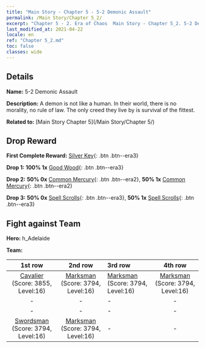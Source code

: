 ```yaml
---
title: "Main Story - Chapter 5 - 5-2 Demonic Assault"
permalink: /Main Story/Chapter 5_2/
excerpt: "Chapter 5 - 2. Era of Chaos  Main Story - Chapter 5_2. 5-2 Demonic Assault"
last_modified_at: 2021-04-22
locale: en
ref: "Chapter 5_2.md"
toc: false
classes: wide
---
```


## Details

 **Name:** 5-2 Demonic Assault

 **Description:** A demon is not like a human. In their world, there is no morality, no rule of law. The only creed they live by is survival of the fittest.

 **Related to:** [Main Story Chapter 5](/Main Story/Chapter 5/)

## Drop Reward

 **First Complete Reward:** [Silver Key](/Items/con_693/){: .btn .btn--era3}

 **Drop 1:** **100% 1x** [Good Wood](/Items/mat_13/){: .btn .btn--era3}

 **Drop 2:** **50% 0x** [Common Mercury](/Items/mat_8/){: .btn .btn--era2}, **50% 1x** [Common Mercury](/Items/mat_8/){: .btn .btn--era2}

 **Drop 3:** **50% 0x** [Spell Scrolls](/Items/con_694/){: .btn .btn--era3}, **50% 1x** [Spell Scrolls](/Items/con_694/){: .btn .btn--era3}


## Fight against Team
 **Hero:** h_Adelaide

 **Team:**


  | 1st row | 2nd row | 3rd row | 4th row |
  |:----:|:----:|:----|:----:|
  | [Cavalier](/units/Cavalier/) (Score: 3855, Level:16)  | [Marksman](/units/Marksman/) (Score: 3794, Level:16)  | [Marksman](/units/Marksman/) (Score: 3794, Level:16)  | [Marksman](/units/Marksman/) (Score: 3794, Level:16)  |
  | - | - | - | - |
  | - | - | - | - |
  | [Swordsman](/units/Swordsman/) (Score: 3794, Level:16)  | [Marksman](/units/Marksman/) (Score: 3794, Level:16)  | - | - |


